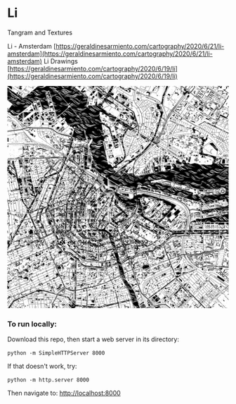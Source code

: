 # Li

Tangram and Textures

Li - Amsterdam [https://geraldinesarmiento.com/cartography/2020/6/21/li-amsterdam](https://geraldinesarmiento.com/cartography/2020/6/21/li-amsterdam)
Li Drawings [https://geraldinesarmiento.com/cartography/2020/6/19/li](https://geraldinesarmiento.com/cartography/2020/6/19/li)

![li-amsterdam](https://raw.githubusercontent.com/sensescape/li/master/images/amsterdam4.jpg)

### To run locally:

Download this repo, then start a web server in its directory:

    python -m SimpleHTTPServer 8000
    
If that doesn't work, try:

    python -m http.server 8000
    
Then navigate to: [http://localhost:8000](http://localhost:8000)
